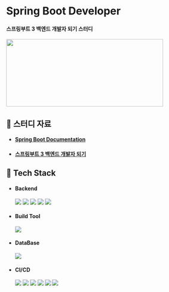 # Spring Boot Developer

#### 스프링부트 3 백엔드 개발자 되기 스터디

<img src="https://github.com/hyunmin0317/SpringBoot/assets/63601183/b8ddb20f-3082-4227-83e4-ed6801d64078" width="420" height="180"/>

## :book: 스터디 자료

* #### [Spring Boot Documentation](https://docs.spring.io/spring-boot/docs/current/reference/htmlsingle/)
* #### [스프링부트 3 백엔드 개발자 되기](https://github.com/shinsunyoung/springboot-developer)

## :notebook_with_decorative_cover: Tech Stack

* #### Backend
    <img src="https://img.shields.io/badge/Java-17-007396?style=round-square&logo=oracle&logoColor=white"/>
    <img src="https://img.shields.io/badge/Spring-3.0.2-6DB33F?style=round-square&logo=Spring&logoColor=white"/>
    <img src="https://img.shields.io/badge/Spring%20Boot-6DB33F?style=round-square&logo=springboot&logoColor=white"/>
    <img src="https://img.shields.io/badge/Spring%20Security-6DB33F?style=round-square&logo=SpringSecurity&logoColor=white"/>
    <img src="https://img.shields.io/badge/JWT-000000?style=round-square&logo=jsonwebtokens&logoColor=white"/>

* #### Build Tool
    <img src="https://img.shields.io/badge/Gradle-5.6.4-02303A?style=round-square&logo=gradle&logoColor=white"/>

* #### DataBase
    <img src="https://img.shields.io/badge/MariaDB-10.6.5-003545?style=round-square&logo=mariadb&logoColor=white"/>

* #### CI/CD
    <img src="https://img.shields.io/badge/AWS-232F3E?style=round-square&logo=amazonaws&logoColor=white"/>
    <img src="https://img.shields.io/badge/EC2-FF9900?style=round-square&logo=amazonec2&logoColor=white"/>
    <img src="https://img.shields.io/badge/RDS-527FFF?style=round-square&logo=amazonrds&logoColor=white"/>
    <img src="https://img.shields.io/badge/Git-F05032?style=round-square&logo=git&logoColor=white"/>
    <img src="https://img.shields.io/badge/GitHub-181717?style=round-square&logo=github&logoColor=white"/>
    <img src="https://img.shields.io/badge/GitHub%20Actions-527FFF?style=round-square&logo=githubactions&logoColor=white"/>
